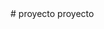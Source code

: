 <FRAMESET ROWS="10%,80%,10%">
<FRAME SRC="TITULOD.html">
<FRAMESET COLS="70%,30%">
<FRAME name="info" SRC="contenido.html">
<FRAME name="C" SRC="menu.html"> 
</FRAMESET>
<FRAME SRC="datos.html">
</FRAMESET># proyecto
proyecto

